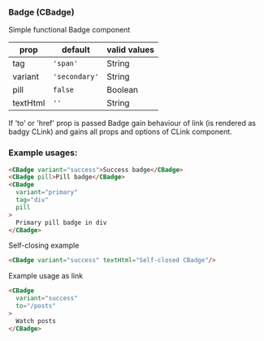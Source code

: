### Badge (CBadge)

Simple functional Badge component

prop | default | valid values
--- | --- | ---
tag  | `'span'` | String
variant  | `'secondary'` | String
pill | `false` | Boolean
textHtml | `''` | String

If 'to' or 'href' prop is passed Badge gain behaviour of link (is rendered as badgy CLink) and gains all props and options of CLink component.

### Example usages:

```html
<CBadge variant="success">Success badge</CBadge>
<CBadge pill>Pill badge</CBadge>
<CBadge
  variant="primary"
  tag="div"
  pill
>
  Primary pill badge in div
</CBadge>

```

Self-closing example
```html
<CBadge variant="success" textHtml="Self-closed CBadge"/>
```

Example usage as link
```html
<CBadge
  variant="success"
  to="/posts"
>
  Watch posts
</CBadge>
```
